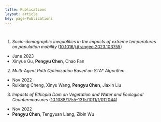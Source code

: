 ```yaml
---
title: Publications
layout: article
key: page-Publications
---
```


<br>

1.  *Socio-demographic inequalities in the impacts of extreme temperatures on population mobility* ([10.1016/j.jtrangeo.2023.103755](https://doi.org/10.1016/j.jtrangeo.2023.103755))
- June 2023
- Xinyue Gu, **Pengyu Chen**, Chao Fan

2.  *Multi-Agent Path Optimization Based on STA**  *Algorithm*
- Nov 2022
- Ruixiang Cheng, Xinyu Wang, **Pengyu Chen**, Jiaxin Liu

3.  *Impacts of Ethiopia Dam on Vegetation and Water and Ecological Countermeasures* ([10.1088/1755-1315/1011/1/012044](https://doi.org/10.1088/1755-1315/1011/1/012044))
- Nov 2022
- **Pengyu Chen**, Tengyuan Liang, Zibin Wu
